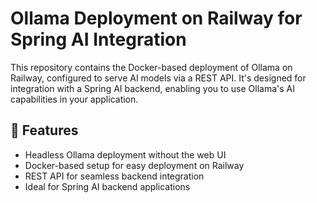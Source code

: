# Ollama Deployment on Railway for Spring AI Integration
This repository contains the Docker-based deployment of Ollama on Railway, configured to serve AI models via a REST API. It's designed for integration with a Spring AI backend, enabling you to use Ollama's AI capabilities in your application.

## 🚀 Features
- Headless Ollama deployment without the web UI
- Docker-based setup for easy deployment on Railway
- REST API for seamless backend integration
- Ideal for Spring AI backend applications
